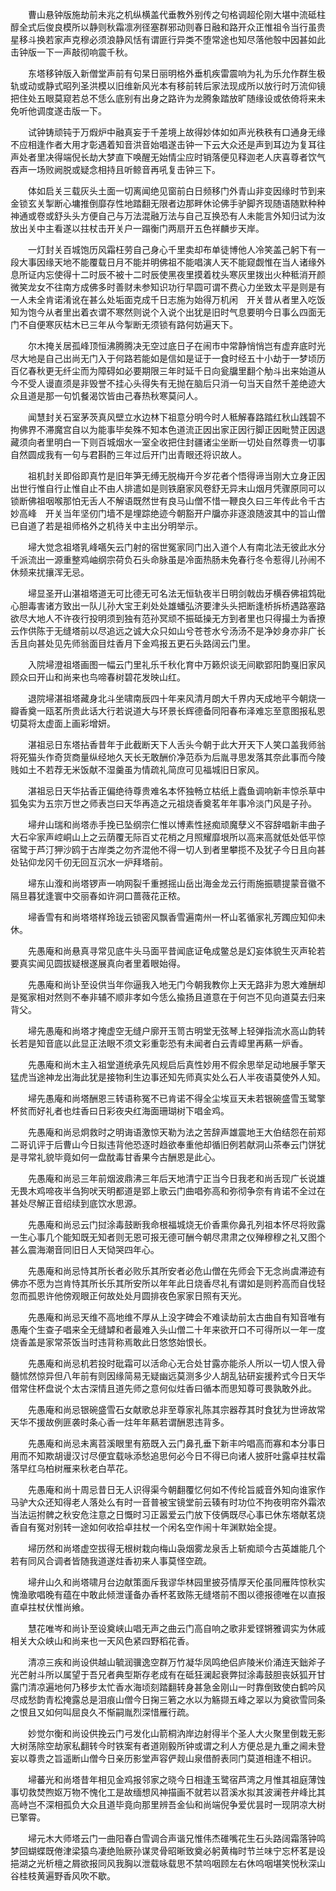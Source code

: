 <!-- { "loadSidebar": true } -->
　　曹山悬钟版施劫前未兆之机纵横盖代垂教外别传之句格调超伦刚大堪中流砥柱醇全式后俊良模所以静则秋霜凛冽径塞群邪动则春日融和路开众正惟祖令当行虽贵星移斗换若家声克穆必须浪静风恬有谓匪行异类不堕常途也知尽落他彀中因甚如此击钟版一下一声敲彻响震千秋。

　　东塔移钟版入新僧堂声前有句杲日丽明格外垂机疾雷震响为礼为乐允作群生极轨或动或静式昭列圣洪模以旧维新风光本有移前转后家法现成所以放行时万流仰镜把住处五眼莫窥若总不恁么底别有出身之路许为龙腾象踏放旷随缘设或依倚将来未免听他调度遂击版一下。

　　试钟铸顽钝于万煆炉中融真妄于千差境上故得妙体如如声光秩秩有口通身无缘不应相逢作者大用才彰遇着知音洪音始唱遂击钟一下云大众还是声到耳边为复耳往声处者里决得端倪长劫大梦直下唤醒无始情尘应时销落便见释迦老人庆喜尊者饮气吞声一场败阙脱或疑念相持且听鲸音再吼复击钟三下。

　　体如启关三载灰头土面一切离闻绝见窗前白日频移门外青山非变因缘时节到来金锁玄关掣断心墉推倒靡存性地踏翻无限者边那畔休论佛手驴脚齐现随语随默种种神通或卷或舒头头方便自己与万法混融万法与自己互换恐有人未能言外知归试为汝放出关中主看遂以拄杖击开关户一蹋衡门两扇开五色祥麟步天岸。

　　一灯封关百城饱历风霜枉劳自己身心千里卖却布单徒博他人冷笑盖己躬下有一段大事因缘天地不能覆载日月不能并明佛祖不能唱演人天不能窥觑惟在当人诸缘外息所证内忘使得十二时辰不被十二时辰使黑夜里摸着枕头寒灰里拨出火种秪消开颜微笑龙女不往南方成佛多时善财未参知识功行早圆可谓不费心力坐致太平是则是有一人未全肯诺淆讹在甚么处垢面克成千日志施为始得万机闲　开关昔从者里入吃饭知为饱今从者里出着衣谓不寒然则说个入说个出犹是旧时气息要明今日事么四面无门不自便寒灰枯木已三年从今掣断无须锁有路何妨遍天下。

　　尔木掩关居孤峰顶恒沸腾腾决无空过底日子在闹市中常静悄悄岂有虚弃底时光尽大地是自己出尚无门入于何路若能如是信如是证于一食时经五十小劫于一梦顷历百亿春秋更无纤尘而为障碍如必要期限三年时延千日向瓮牖里翻个觔斗出来始道从今不受人谩直须是非毁誉不挂心头得失有无抛在脑后只消一句当天自然千差绝迹大众且道是那一句饥餐渴饮皆由己春热秋寒莫问人。

　　闻慧封关石室茅茨真风壁立水边林下祖意分明今时人秪解春路踏红秋山践碧不拘佛界不滞魔宫自以为能事毕矣殊不知本色道流正因出家正因行脚正因毗赞正因退藏须向者里明白一下则百城烟水一室全收把住封疆诸尘坐断一切处自然尊贵一切事自然圆成我有一句与君斟酌三年过后开门出青眼还将识故人。

　　祖机封关即俗即真竹是旧年笋无缚无脱梅开今岁花者个悟得谛当刚大立身正因出世行惟自行止惟自止不由人排遣如是则铁磨家风卷舒无异末山烟月凭骤原同可以锁断佛祖咽喉那怕无舌人不解语既然世有良马山僧不惜一鞭良久曰三年传此令千古妙高峰　开关当年坚仞门墙不是埋踪绝迹今朝豁开户牖亦非逐浪随波其中的旨山僧已自道了若是祖师格外之机待关中主出分明举示。

　　埽大觉念祖塔乳峰嚆矢云门射的宿世冤家同门出入道个人有南北法无彼此水分千派流出一源重整鸡岫纲宗荷负石头命脉虽是冷面热肠未免春行冬令惹得儿孙闹不休频来扰攘浑无忌。

　　埽显圣开山湛祖塔道无可比德无可名法无恒轨夜半日明剑戟齿牙横吞佛祖鸩砒心胆毒害诸方致出一队儿孙大宝王刹处处雄蟠弘济要津头头把断逢桥拆桥遇路塞路欲尽大地人不许夜行投明须到独有范孙冥顽不振砥操无方到者里也只得撮土为香撩云作供陈于无缝塔前以尽追远之诚大众只如山兮苍苍水兮汤汤不是净妙身亦非广长舌且向甚处见先师翁面目炷香月下金鸡报五更石头路阔云门里。

　　入院埽澄祖塔画图一幅云门里礼乐千秋化育中万籁炽谈无间歇郢阳韵戛旧家风顾众曰开山和尚来也鸟啼春树碧花发映山红。

　　退院埽湛祖塔藏身北斗坐啸南辰四十年来风清月朗大千界内天成地平今朝烧一瓣香奠一瓯茗所贵此话大行若说道大与环景长辉德备同阳春布泽难忘至意图报私恩切莫将太虚面上画彩增妍。

　　湛祖忌日东塔拈香昔年于此截断天下人舌头今朝于此大开天下人笑口盖我师翁将死猫头作奇货商量纵经地久天长无敢酬价净范忝为后胤寻思发落其奈此事而今陵贱如土不若荐无米饭献不湿羹虽为情疏礼简庶可见福城旧日家风。

　　湛祖忌日天华拈香正偏绝待尊贵难名本怀独畅立枯纸上蠹鱼调响新丰惊杀草中狐兔实为五宗万世之师表岂曰天华再造之元祖烧香奠茗年年事冷淡门风是子孙。

　　埽弁山瑞和尚塔赤手挽已坠纲宗仁惟以博素性拯痴顽魔孽义不容辞唱新丰曲子大石伞家声崆峒山上之云荫覆无际百丈花梢之月照耀靡垠所以高来高就低处低平惊宿鹭于芦汀狎沙鸥于古岸类之勿齐混他不得一切人到者里攀揽不及犹子今日且向甚处钻仰龙冈千仞无回互沉水一炉拜塔前。

　　埽东山澓和尚塔锣声一响网裂千重撼摇山岳出海金龙云行雨施振聩提蒙音徽不隔旦暮犹逢寰中交丽春如许洞口蔷薇花正秾。

　　埽香雪有和尚塔塔样玲珑云锁密风飘香雪遍南州一杯山茗循家礼芳躅应知仰未休。

　　先愚庵和尚悬真寻常见底牛头马面平昔闻底证龟成鳖总是幻妄体貌生灭声轮若要真实闻见圆拔疑根遂展真向者里着眼始得。

　　先愚庵和尚讣至设供当年你逼我入地无门今朝我教你上天无路非为恩大难酬却是冤家相对然则不奉非辅不顺非孝如今恁么揄扬且道意在于何岂不见向道莫去归来背父。

　　埽先愚庵和尚塔才掩虚空无缝户廓开玉笥古明堂无弦琴上轻弹指流水高山韵转长若是知音底以此显正法眼不须文彩重彰恐有未闻者白云青嶂里再爇一炉香。

　　先愚庵和尚木主入祖堂道统承先风规启后真性妙用不假余思举足动地展手擎天猛虎当途神龙出海此犹是接物利生边事还知先师真实处么石人半夜语莫使外人知。

　　埽先愚庵和尚塔酬恩三转语称冤不已肯诺不得全尘埃亘天未若银碗盛雪玉鹭擎杯贫而好礼者也炷香曰日彩夜央红海面珊瑚树下唱金鸡。

　　先愚庵和尚忌炯救时之明诲语激惊天勒为法之苦辞声雄震地王大伯结怨在前郑二哥讥评于后曹山今日拟违背他恐逐时趋欲奉重他却循旧例若献洞山茶奉云门饼犹是寻常礼貌毕竟如何一盘酖毒甘香果今古酬恩是此心。

　　先愚庵和尚忌三年前烟波鼎沸三年后天地清宁正当今日我老和尚舌现广长说雄无畏木鸡啼夜半刍狗吠天明都道是郢上歌云门曲唱弥高和弥彻争奈有肯诺不全过在甚处尽解正音绍续到底饮水思源。

　　先愚庵和尚忌云门挝涂毒鼓断我命根福城烧无价香熏你鼻孔列祖本怀尽将败露一生心事几个能知既无知者则无恩可报无德可酬今朝尽肃肃之仪殚穆穆之礼又图个甚么震海潮音同旧日人天恸哭四年心。

　　先愚庵和尚忌恃其所长者必败乐其所安者必危山僧在先师会下无念尚虞滞迹有佛亦不愿为岂肯恃其所长乐其所安所以年年此日烧香尽礼有谓如是则矜高而自伐轻忽而孤恩许他傍观眼正何故处处月圆排夜色家家日照有天光。

　　先愚庵和尚忌天维不高地维不厚从上没字碑会不难读劫前太古曲自有知音唯有愚庵个生查子唱来全无缝罅和者最难入头山僧二十年来欲开口不可得所以一年一度烧香盖是家常茶饭当时违背称焉敢此日悠悠始恨长。

　　先愚庵和尚忌机若投时砒霜可以活命心无合处甘露亦能杀人所以一切人恨入骨髓怵然惊异但八年前有则因缘简易无疑幽远莫测多少人胡乱钻研妄援矜式今日天华借常住杯盘说个太古深情且道先师之意何似炷香曰循本而思知尊可畏孰敢外此。

　　先愚庵和尚忌银碗盛雪石女献歌总非至尊家礼陈其宗器荐其时食犹为世谛故常天华不援故例匪袭时条心香一炷年年爇若谓酬恩违背多。

　　先愚庵和尚忌未离苕溪眼里有筋既入云门鼻孔垂下新丰吟唱高而寡和本分事日用而不知欺胡谩汉讨尽便宜载咏添愁追思何必今日不得已向诸人披肝吐露卓拄杖霜落早红乌柏树雁来秋老白苹花。

　　先愚庵和尚十周忌昔日无人识得渠今朝翻覆忆何如不传纶旨威音外知向谁家作马驴大众还知得老人落处么有时一音普被宝镜堂前云辏有时功位不拘夜明帘外霜浓当法运拊髀之秋安危注意之日慨时习正嚣爱云门放下伎俩既尽心事已休东塔献茗烧香自有冤对别转一途如何收拾卓拄杖一个闲名空作闹十年渊默始全提。

　　埽历然和尚塔虚空拔得无根树栽向梅山袅烟雾龙泉舌上斩痴顽今古英雄能几个若有同风合调者皆随我道遂炷香初来人事莫怪空疏。

　　埽弁山久和尚塔啸月台边献策面斥我谬华林园里披芬情厚天伦虽同雁阵惊秋实愧渔歌唱晚有蕴在中敢此倾泄谨备办香杯茗致陈无缝塔前不图以德报德唯在以直报直卓拄杖伏惟尚飨。

　　慧花唯岑和尚讣至设奠峡山唱无声之曲云门高自响之歌非爱铿锵雅调实为休戚相关大众峡山和尚来也一天风色紧四野稻花香。

　　清凉三疾和尚设供越山毓润骥逸空群万竹凝华凤鸣绝侣庐陵米价涌连天鈯斧子光芒射斗所以属望于吾兄者典型斯存老成有在砥狂澜起衰弊挝涂毒鼓胆丧妖狐开甘露门清凉遍地何乃移步太忙香水海顷刻踏翻转身甚急金刚山一时靠倒致使白鹤吟风尽成愁韵青松掩露总是泪痕山僧今日掬三箬之水以为觞撷五峰之翠以为奠欲雪同条之恨且又如何叫屈良久不惭嗣胤烈深惜雁行疏。

　　妙觉尔衡和尚设供挽云门弓发化山箭桐汭岸边射得半个圣人大火聚里倒栽无影大树荡除空劫家私翻转今时铁案有者道刚毅所钟或谓之利人方便总是九重之阃未登妄以尊贵之旨遥断山僧今日亲历影堂声容俨觌山泉借酹表同门莫道相逢不相识。

　　埽蕃光和尚塔昔年相见金鸡报邻家之晓今日相逢玉鹭宿芦湾之月惟其祖庭薄蚀事切救焚煦妪万物不愧化工是故缅想风神描画不就若以苕溪水拟其波澜苍弁峰比其高峙岂不深相孤负大众且道毕竟向那里辨吾金仙和尚端倪争爱优昙时一现阴凉大树已擎霄。

　　埽元木大师塔云门一曲阳春白雪调合声谐兄惟伟杰碓嘴花生石头路阔霜落钟鸣梦回蝴蝶既倦津梁猿鸟凄绝贻厥孙谋灵骨昭晰致奠必躬黄梅时节兰味宁忘杯茗是设挹湖之光析檀之屑欲报同风我胸以泄载咏载思不禁呜咽顾左右休呜咽堪笑悦秋深山谷桂枝黄遍野香风吹不歇。

